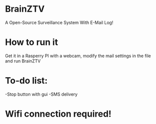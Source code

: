 # BrainZTV
A Open-Source Surveillance System With E-Mail Log!
# How to run it
Get it in a Rasperry PI with a webcam, modify the mail settings in the file and run BrainZTV 
# To-do list:
-Stop button with gui
-SMS delivery
# Wifi connection required!
